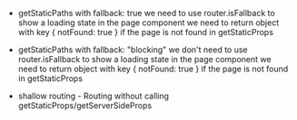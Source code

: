 - getStaticPaths with fallback: true
  we need to use router.isFallback to show a loading state in the page component
  we need to return object with key { notFound: true } if the page is not found in getStaticProps
- getStaticPaths with fallback: "blocking"
  we don't need to use router.isFallback to show a loading state in the page component
  we need to return object with key { notFound: true } if the page is not found in getStaticProps

- shallow routing - Routing without calling getStaticProps/getServerSideProps

